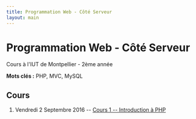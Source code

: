 ```yaml
---
title: Programmation Web - Côté Serveur
layout: main
---
```


# Programmation Web - Côté Serveur
Cours à l'IUT de Montpellier - 2ème année

**Mots clés :** PHP, MVC, MySQL

## Cours

1. Vendredi 2 Septembre 2016 -- [Cours 1 -- Introduction à PHP](classes/class1.html)

<!-- ## TDs -->

<!-- 1. Semaine du 5 Septembre 2016 -- [TD 1 -- Introduction aux objets en PHP](tutorials/tutorial1.html)  -->
<!-- 1. Semaine du 12 Septembre 2016 -- [TD 2 -- La persistance des données en PHP](tutorials/tutorial2.html) -->
<!-- 1. Semaine du 19 Septembre 2016 -- [TD 3 -- Requêtes préparées et association de classes](tutorials/tutorial3.html) -->
<!-- 1. Semaine du 26 Septembre 2016 --  [TD 4 -- Architecture MVC simple](tutorials/tutorial4.html) -->
<!-- 1. Semaine du 03 Octobre 2016 --  [TD 5 -- Architecture MVC avancée 1/2](tutorials/tutorial5.html) -->
<!-- 1. Semaine du 10 Octobre 2016 --  [TD 6 -- Architecture MVC avancée 2/2](tutorials/tutorial6.html) -->
<!-- 1. Semaine du 17 Octobre 2016 -- [Début projet](projet.html) -->
<!-- 1. Semaines du 24 et 31 Octobre 2016 -- 3h projet -->
<!-- 1. Semaine du 7 Novembre 2016 -- -->
<!--    [TD 7 -- Cookies & Sessions](tutorials/tutorial7.html) puis projet -->
<!-- 1. Semaine du 14 Novembre 2016 -- -->
<!--    [TD 8 -- Authentification & Validation par email](tutorials/tutorial8.html) -->
<!--    puis projet -->
<!-- 1. Semaine du 21 Novembre 2016 --  3h projet -->
<!-- 1. Semaine du 28 Novembre 2016 -- 3h projet -->
<!-- 1. Semaine du 5 Décembre 2016 -- 3h projet -->
<!-- 1. Semaine du 12 Décembre 2016 -- soutenances du projet -->

<!-- ### Notes complémentaires -->

<!-- 1. [Encodage des caractères, serveur HTTP de l'IUT et note sur les URLs]({{site.baseurl}}/assets/tut1-complement.html) -->
<!-- 2. [NetBeans, attributs et méthodes statiques]({{site.baseurl}}/assets/tut2-complement.html) -->
<!-- 3. [Requête préparée]({{site.baseurl}}/assets/tut3-complement.html) -->
<!-- 4. [Upload de fichiers]({{site.baseurl}}/assets/tut4-complement.html) -->

<!-- ## Instructions du projet -->

<!-- [Instructions du projet](projet.html) -->

<!-- ## Chat -->

<!-- Le chat -->
<!-- [gitter.im/romainlebreton/ProgWeb-CoteServeur ![Join the chat at https://gitter.im/romainlebreton/ProgWeb-CoteServeur](https://badges.gitter.im/romainlebreton/ProgWeb-CoteServeur.svg)](https://gitter.im/romainlebreton/ProgWeb-CoteServeur) -->
<!-- vous permet de discuter au sujet de ce cours à tout moment (nécessite un compte GitHub ou Twitter). -->
